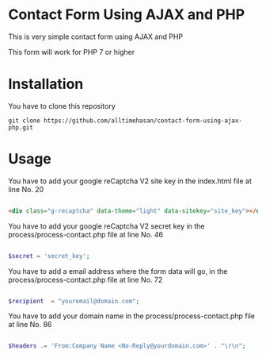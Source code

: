 Contact Form Using AJAX and PHP
============

This is very simple contact form using AJAX and PHP

This form will work for PHP 7 or higher

Installation
============

You have to clone this repository

```
git clone https://github.com/alltimehasan/contact-form-using-ajax-php.git
```

Usage
=====

You have to add your google reCaptcha V2 site key in the index.html file at line No. 20

```html

<div class="g-recaptcha" data-theme="light" data-sitekey="site_key"></div>

```

You have to add your google reCaptcha V2 secret key in the process/process-contact.php file at line No. 46

```php

$secret = 'secret_key';

```

You have to add a email address where the form data will go, in the process/process-contact.php file at line No. 72

```php

$recipient  = "youremail@domain.com";
```

You have to add your domain name in the process/process-contact.php file at line No. 86

```php

$headers .= 'From:Company Name <No-Reply@yourdomain.com>' . "\r\n";

```